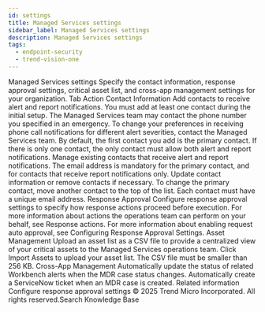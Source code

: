 ```yaml
---
id: settings
title: Managed Services settings
sidebar_label: Managed Services settings
description: Managed Services settings
tags:
  - endpoint-security
  - trend-vision-one
---
```


 Managed Services settings Specify the contact information, response approval settings, critical asset list, and cross-app management settings for your organization. Tab Action Contact Information Add contacts to receive alert and report notifications. You must add at least one contact during the initial setup. The Managed Services team may contact the phone number you specified in an emergency. To change your preferences in receiving phone call notifications for different alert severities, contact the Managed Services team. By default, the first contact you add is the primary contact. If there is only one contact, the only contact must allow both alert and report notifications. Manage existing contacts that receive alert and report notifications. The email address is mandatory for the primary contact, and for contacts that receive report notifications only. Update contact information or remove contacts if necessary. To change the primary contact, move another contact to the top of the list. Each contact must have a unique email address. Response Approval Configure response approval settings to specify how response actions proceed before execution. For more information about actions the operations team can perform on your behalf, see Response actions. For more information about enabling request auto approval, see Configuring Response Approval Settings. Asset Management Upload an asset list as a CSV file to provide a centralized view of your critical assets to the Managed Services operations team. Click Import Assets to upload your asset list. The CSV file must be smaller than 256 KB. Cross-App Management Automatically update the status of related Workbench alerts when the MDR case status changes. Automatically create a ServiceNow ticket when an MDR case is created. Related information Configure response approval settings © 2025 Trend Micro Incorporated. All rights reserved.Search Knowledge Base